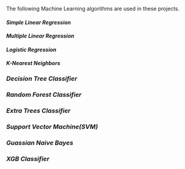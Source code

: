 The following Machine Learning algorithms are used in these projects.
#### *Simple Linear Regression*
#### *Multiple Linear Regression*
#### *Logistic Regression*
#### *K-Nearest Neighbors*
### *Decision Tree Classifier*
### *Random Forest Classifier*
### *Extra Trees Classifier*
### *Support Vector Machine(SVM)*
### *Guassian Naive Bayes*
### *XGB Classifier*
